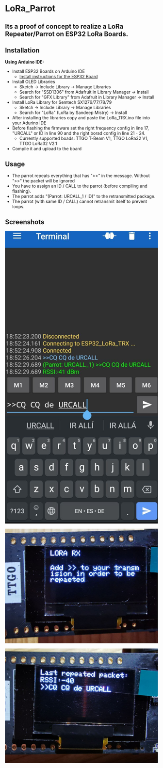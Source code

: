 # LoRa_Parrot


## Its a proof of concept to realize a LoRa Repeater/Parrot on ESP32 LoRa Boards.

## Installation

**Using Arduino IDE:**
- Install ESP32 Boards on Arduino IDE 
  - [Install instructions for the ESP32 Board](https://randomnerdtutorials.com/installing-the-esp32-board-in-arduino-ide-windows-instructions/)
- Install OLED Libraries
  - Sketch -> Include Library -> Manage Libraries
  - Search for "SSD1306" from Adafruit in Library Manager -> Install
  - Search for "GFX Library" from Adafruit in Library Manager -> Install
- Install LoRa Library for Semtech SX1276/77/78/79
  - Sketch -> Include Library -> Manage Libraries
  - Search for "LoRa" (LoRa by Sandeep Mistry) -> Install
- After installing the libraries copy and paste the LoRa_TRX.ino file into your Adurino IDE
- Before flashing the firmware set the right frequency config in line 17, "URCALL" or ID in line 90 and the right borad config in line 21 - 24.
  - Currently supported boads: TTGO T-Beam V1, TTGO LoRa32 V1, TTGO LoRa32 V2.1 
- Compile it and upload to the board


## Usage


- The parrot repeats everything that has ">>" in the message. Without ">>" the packet will be ignored
- You have to assign an ID / CALL to the parrot (before compiling and flashing). 
- The parrot adds "(Parrot: URCALL_1 / ID)" to the retransmitted package.
- The parrot (with same ID / CALL) cannot retransmit itself to prevent loops.


## Screenshots

![Parrot](https://github.com/DEVPAR/LoRa_Parrot/blob/main/photo_2021-07-04_20-55-49.jpg)


![Parrot](https://github.com/DEVPAR/LoRa_Parrot/blob/main/photo_2021-07-04_21-04-59.jpg)


![Parrot](https://github.com/DEVPAR/LoRa_Parrot/blob/main/photo_2021-07-04_21-12-34.jpg)
